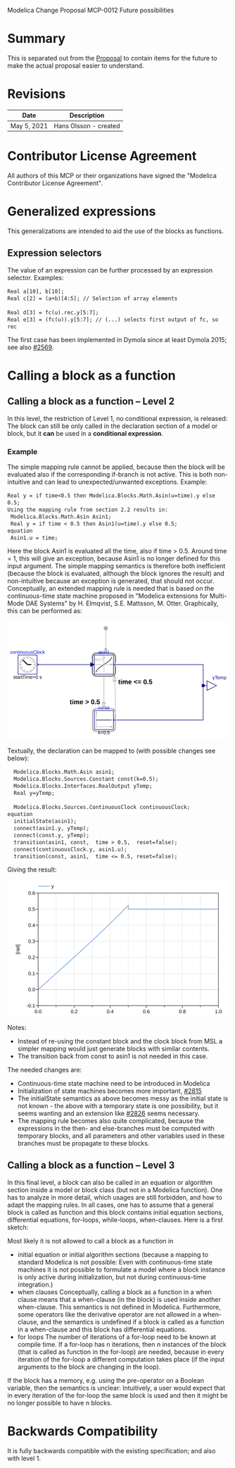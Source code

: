 Modelica Change Proposal MCP-0012 Future possibilities

# Summary
This is separated out from the [Proposal](ReadMe.md) to contain items for the future to make the actual proposal easier to understand.

# Revisions
| Date | Description |
| --- | --- |
| May 5, 2021|Hans Olsson - created|

# Contributor License Agreement
All authors of this MCP or their organizations have signed the "Modelica Contributor License Agreement". 

# Generalized expressions
This generalizations are intended to aid the use of the blocks as functions.

## Expression selectors
The value of an expression can be further processed by an expression selector. Examples:
```
Real a[10], b[10];
Real c[2] = (a+b)[4:5]; // Selection of array elements

Real d[3] = fc(u).rec.y[5:7];
Real e[3] = (fc(u)).y[5:7]; // (...) selects first output of fc, so rec
```
The first case has been implemented in Dymola since at least Dymola 2015; see also [#2569](https://github.com/modelica/ModelicaSpecification/issues/2569).

# Calling a block as a function

## Calling a block as a function – Level 2
In this level, the restriction of Level 1, no conditional expression, is released: The block can still be 
only called in the declaration section of a model or block, but it **can** be used in a **conditional 
expression**.

### Example
The simple mapping rule cannot be applied, because then the block will be evaluated also if 
the corresponding if-branch is not active. This is both non-intuitive and can lead to 
unexpected/unwanted exceptions. Example:
```
Real y = if time<0.5 then Modelica.Blocks.Math.Asin(u=time).y else 0.5;
Using the mapping rule from section 2.2 results in:
 Modelica.Blocks.Math.Asin Asin1;
 Real y = if time < 0.5 then Asin1(u=time).y else 0.5;
equation
 Asin1.u = time;
```
Here the block Asin1 is evaluated all the time, also if time > 0.5. Around time = 1, this will give an 
exception, because Asin1 is no longer defined for this input argument. The simple mapping semantics is therefore both inefficient 
(because the block is evaluated, although the block ignores the result) and non-intuitive because an exception is generated, that should not occur.
Conceptually, an extended mapping rule is needed that is based on the continuous-time state 
machine proposed in "Modelica extensions for Multi-Mode DAE Systems" by H. Elmqvist, S.E. Mattsson, M. Otter. Graphically, this can be performed as:

![Level 2 state diagram](Level2Rewrite.svg)

Textually, the declaration can be mapped to (with possible changes see below):
```
  Modelica.Blocks.Math.Asin asin1;
  Modelica.Blocks.Sources.Constant const(k=0.5);
  Modelica.Blocks.Interfaces.RealOutput yTemp;
  Real y=yTemp;
  
  Modelica.Blocks.Sources.ContinuousClock continuousClock;
equation 
  initialState(asin1);
  connect(asin1.y, yTemp);
  connect(const.y, yTemp);
  transition(asin1, const,  time > 0.5,  reset=false);
  connect(continuousClock.y, asin1.u);
  transition(const, asin1,  time <= 0.5, reset=false);
```
Giving the result:

![Level 2 state diagram plot](Level2RewriteY.svg)

Notes:
* Instead of re-using the constant block and the clock block from MSL a simpler mapping would just generate blocks with similar contents.
* The transition back from const to asin1 is not needed in this case.

The needed changes are:
* Continuous-time state machine need to be introduced in Modelica
* Initialization of state machines becomes more important, [#2815](https://github.com/modelica/ModelicaSpecification/issues/2815)
* The initialState semantics as above becomes messy as the initial state is not known - the above with a temporary state is one possibility, but it seems wanting and an extension like [#2826](https://github.com/modelica/ModelicaSpecification/issues/2826) seems necessary.
* The mapping rule becomes also quite complicated, because the expressions in the then- and else-branches must be computed with temporary blocks, 
and all parameters and other variables used in these branches must be propagate to these blocks.

## Calling a block as a function – Level 3
In this final level, a block can also be called in an equation or algorithm section inside a model or 
block class (but not in a Modelica function). One has to analyze in more detail, which usages are still 
forbidden, and how to adapt the mapping rules. In all cases, one has to assume that a general block is 
called as function and this block contains initial equation sections, differential equations, for-loops, 
while-loops, when-clauses. Here is a first sketch:

Most likely it is not allowed to call a block as a function in
* initial equation or initial algorithm sections
(because a mapping to standard Modelica is not possible: Even with continuous-time state 
machines it is not possible to formulate a model where a block instance is only active during 
initialization, but not during continuous-time integration.)
* when clauses
Conceptually, calling a block as a function in a when clause means that a when-clause (in the 
block) is used inside another when-clause. This semantics is not defined in Modelica. 
Furthermore, some operators like the derivative operator are not allowed in a when-clause, 
and the semantics is undefined if a block is called as a function in a when-clause and this 
block has differential equations.
* for loops
The number of iterations of a for-loop need to be known at compile time. If a for-loop has n 
iterations, then n instances of the block (that is called as function in the for-loop) are needed, 
because in every iteration of the for-loop a different computation takes place (if the input 
arguments to the block are changing in the loop).

If the block has a memory, e.g. using the pre-operator on a Boolean variable, then the 
semantics is unclear: Intuitively, a user would expect that in every iteration of the for-loop 
the same block is used and then it might be no longer possible to have n blocks.

# Backwards Compatibility
It is fully backwards compatible with the existing specification; and also with level 1.

